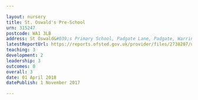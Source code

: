 ```yaml
---

layout: nursery
title: St. Oswald's Pre-School
urn: 315247
postcode: WA1 3LB
address: St Oswald&#039;s Primary School, Padgate Lane, Padgate, Warrington, Cheshire, WA1 3LB
latestReportUrl: https://reports.ofsted.gov.uk/provider/files/2738207/urn/315247.pdf
teaching: 3
development: 2
leadership: 3
outcomes: 0
overall: 3
date: 01 April 2018 
datePublish: 1 November 2017

---
```

